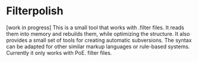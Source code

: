 # Filterpolish
[work in progress] This is a small tool that works with .filter files. It reads them into memory and rebuilds them, while optimizing the structure. It also provides a small set of tools for creating automatic subversions. The syntax can be adapted for other similar markup languages or rule-based systems. Currently it only works with PoE. filter files.
